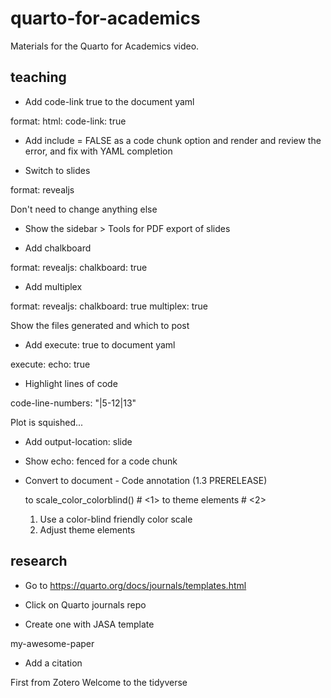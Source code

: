 # quarto-for-academics

Materials for the Quarto for Academics video.

## teaching

- Add code-link true to the document yaml

format:
  html:
    code-link: true

- Add include = FALSE as a code chunk option and render and review the error, and fix with YAML completion

- Switch to slides

format: revealjs

Don't need to change anything else 

- Show the sidebar > Tools for PDF export of slides

- Add chalkboard

format:
  revealjs:
    chalkboard: true

- Add multiplex

format:
  revealjs:
    chalkboard: true
    multiplex: true

Show the files generated and which to post

- Add execute: true to document yaml

execute: 
  echo: true

- Highlight lines of code

code-line-numbers: "|5-12|13"

Plot is squished...

- Add output-location: slide

- Show echo: fenced for a code chunk

- Convert to document - Code annotation (1.3 PRERELEASE)

  to scale_color_colorblind() # <1>
  to theme elements           # <2>

  1. Use a color-blind friendly color scale
  2. Adjust theme elements

## research

- Go to https://quarto.org/docs/journals/templates.html

- Click on Quarto journals repo

- Create one with JASA template

my-awesome-paper

- Add a citation

First from Zotero
Welcome to the tidyverse

